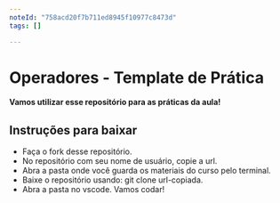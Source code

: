 ```yaml
---
noteId: "758acd20f7b711ed8945f10977c8473d"
tags: []

---
```


# Operadores - Template de Prática
**Vamos utilizar esse repositório para as práticas da aula!**

## Instruções para baixar
- Faça o fork desse repositório.
- No repositório com seu nome de usuário, copie a url.
- Abra a pasta onde você guarda os materiais do curso pelo terminal.
- Baixe o repositório usando: git clone url-copiada.
- Abra a pasta no vscode. Vamos codar!
